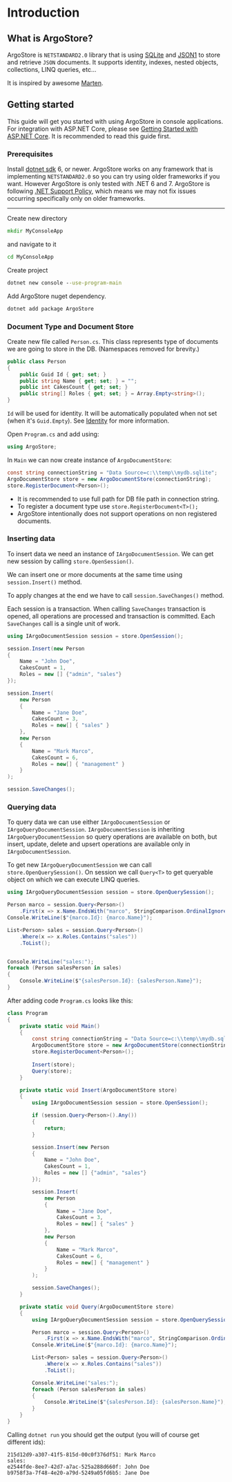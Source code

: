 # Introduction

## What is ArgoStore?

ArgoStore is `NETSTANDARD2.0` library that is using [SQLite](https://www.sqlite.org)
and [JSON1](https://www.sqlite.org/json1.html) to store and retrieve `JSON` documents.
It supports identity, indexes, nested objects, collections, LINQ queries, etc...

It is inspired by awesome [Marten](https://martendb.io/).

## Getting started

This guide will get you started with using ArgoStore in console applications.
For integration with ASP.NET Core, please see [Getting Started with ASP.NET Core]().
It is recommended to read this guide first.

### Prerequisites

Install [dotnet sdk](https://dot.net) 6, or newer.
ArgoStore works on any framework that is implementing `NETSTANDARD2.0` so you can try using older frameworks if you want. However ArgoStore is only tested with .NET 6 and 7.
ArgoStore is following [.NET Support Policy](https://dotnet.microsoft.com/en-us/platform/support/policy/dotnet-core), which means we may not fix issues occurring specifically only on older frameworks.

---

Create new directory

```cmd
mkdir MyConsoleApp
```

and navigate to it

```cmd
cd MyConsoleApp
```

Create project

```cmd
dotnet new console --use-program-main
```

Add ArgoStore nuget dependency.

```cmd
dotnet add package ArgoStore
```

### Document Type and Document Store

Create new file called `Person.cs`.
This class represents type of documents we are going to store in the DB.
(Namespaces removed for brevity.)

```csharp
public class Person
{
    public Guid Id { get; set; }
    public string Name { get; set; } = "";
    public int CakesCount { get; set; }
    public string[] Roles { get; set; } = Array.Empty<string>();
}
```

`Id` will be used for identity.
It will be automatically populated when not set (when it's `Guid.Empty`).
See [Identity]() for more information.

Open `Program.cs` and add using:

```csharp
using ArgoStore;
```

In `Main` we can now create instance of `ArgoDocumentStore`:

```csharp
const string connectionString = "Data Source=c:\\temp\\mydb.sqlite";
ArgoDocumentStore store = new ArgoDocumentStore(connectionString);
store.RegisterDocument<Person>();
```

- It is recommended to use full path for DB file path in connection string.
- To register a document type use `store.RegisterDocument<T>();`
- ArgoStore intentionally does not support operations on non registered documents.

### Inserting data

To insert data we need an instance of `IArgoDocumentSession`.
We can get new session by calling `store.OpenSession()`.

We can insert one or more documents at the same time using `session.Insert()` method.

To apply changes at the end we have to call `session.SaveChanges()` method.

Each session is a transaction. When calling `SaveChanges` transaction
is opened, all operations are processed and transaction is committed.
Each `SaveChanges` call is a single unit of work.

```csharp
using IArgoDocumentSession session = store.OpenSession();

session.Insert(new Person
{
    Name = "John Doe",
    CakesCount = 1,
    Roles = new [] {"admin", "sales"}
});

session.Insert(
    new Person
    {
        Name = "Jane Doe",
        CakesCount = 3,
        Roles = new[] { "sales" }
    },
    new Person
    {
        Name = "Mark Marco",
        CakesCount = 6,
        Roles = new[] { "management" }
    }
);

session.SaveChanges();
```

### Querying data

To query data we can use either `IArgoDocumentSession` or `IArgoQueryDocumentSession`.
`IArgoDocumentSession` is inheriting `IArgoQueryDocumentSession` so query operations 
are available on both, but insert, update, delete and upsert operations are available
only in `IArgoDocumentSession`.

To get new `IArgoQueryDocumentSession` we can call `store.OpenQuerySession()`.
On session we call `Query<T>` to get queryable object on which we can execute
LINQ queries.

```csharp
using IArgoQueryDocumentSession session = store.OpenQuerySession();

Person marco = session.Query<Person>()
    .First(x => x.Name.EndsWith("marco", StringComparison.OrdinalIgnoreCase));
Console.WriteLine($"{marco.Id}: {marco.Name}");

List<Person> sales = session.Query<Person>()
    .Where(x => x.Roles.Contains("sales"))
    .ToList();


Console.WriteLine("sales:");
foreach (Person salesPerson in sales)
{
    Console.WriteLine($"{salesPerson.Id}: {salesPerson.Name}");
}
```

After adding code `Program.cs` looks like this:

```csharp
class Program
{
    private static void Main()
    {
        const string connectionString = "Data Source=c:\\temp\\mydb.sqlite";
        ArgoDocumentStore store = new ArgoDocumentStore(connectionString);
        store.RegisterDocument<Person>();
        
        Insert(store);
        Query(store);
    }

    private static void Insert(ArgoDocumentStore store)
    {
        using IArgoDocumentSession session = store.OpenSession();

        if (session.Query<Person>().Any())
        {
            return;
        }

        session.Insert(new Person
        {
            Name = "John Doe",
            CakesCount = 1,
            Roles = new [] {"admin", "sales"}
        });

        session.Insert(
            new Person
            {
                Name = "Jane Doe",
                CakesCount = 3,
                Roles = new[] { "sales" }
            },
            new Person
            {
                Name = "Mark Marco",
                CakesCount = 6,
                Roles = new[] { "management" }
            }
        );

        session.SaveChanges();
    }

    private static void Query(ArgoDocumentStore store)
    {
        using IArgoQueryDocumentSession session = store.OpenQuerySession();

        Person marco = session.Query<Person>()
            .First(x => x.Name.EndsWith("marco", StringComparison.OrdinalIgnoreCase));
        Console.WriteLine($"{marco.Id}: {marco.Name}");

        List<Person> sales = session.Query<Person>()
            .Where(x => x.Roles.Contains("sales"))
            .ToList();

        Console.WriteLine("sales:");
        foreach (Person salesPerson in sales)
        {
            Console.WriteLine($"{salesPerson.Id}: {salesPerson.Name}");
        }
    }
}
```

Calling `dotnet run` you should get the output (you will of course get different ids):

```
215d12d9-a307-41f5-815d-00c0f376df51: Mark Marco
sales:
e2544fde-8ee7-42d7-a7ac-525a288d660f: John Doe
b9758f3a-7f48-4e20-a79d-5249a05fd6b5: Jane Doe
```

